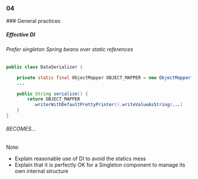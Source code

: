 
<h3 class="chapter-number">04</h3>
### General practices

##### Effective DI

###### Prefer singleton Spring beans over static references

```Java
public class DataSerializer {

    private static final ObjectMapper OBJECT_MAPPER = new ObjectMapper()
    ...

    public String serialize() {
        return OBJECT_MAPPER
          .writerWithDefaultPrettyPrinter().writeValueAsString(...)
    }
}
```

###### BECOMES...

Note:

* Explain reasonable use of DI to avoid the statics mess
* Explain that it is perfectly OK for a Singleton component to
manage its own internal structure
